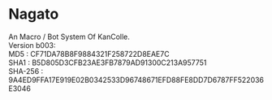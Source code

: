 # Nagato  
An Macro / Bot System Of KanColle.  
Version b003:  
MD5		: CF71DA78B8F9884321F258722D8EAE7C  
SHA1	: B5D805D3CFB23AE3FB7879AD91300C213A957751  
SHA-256	: 9A4ED9FFA17E919E02B0342533D96748671EFD88FE8DD7D6787FF522036E3046  